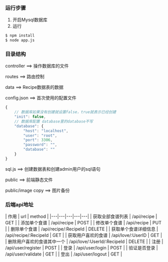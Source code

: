 ### 运行步骤
1. 开启Mysql数据库
2. 运行
```bash
$ npm install
$ node app.js
```

### 目录结构
controller ==> 操作数据库的文件

routes ==> 路由控制

data ==> Recipe数据表的数据

config.json ==> 首次使用的配置文件
```js
{
    // 数据库如果没有创建就设置false，true就表示已经创建
    "init": false,
    // 数据库配置 database里的database不写
    "database": {
        "host": "localhost",
        "user": "root",
        "port": 3306,
        "password": "",
        "database": ""
    }
}
```

sql.js ==> 创建数据表和创建admin用户的sql语句

public ==> 前端静态文件

public/image copy ==> 图片备份

### 后端api地址
|  作用  | url | method | 
|---|---|---|---|---|
|  获取全部食谱列表     | /api/recipe | GET | 
|  添加单个食谱     | /api/recipe | POST | 
|  修改单个食谱     | /api/recipe | PUT | 
|  删除单个食谱     | /api/recipe/:RecipeId | DELETE |
|  获取单个食谱详细信息     | /api/recipe/:RecipeId | GET | 
|  获取用户喜欢的食谱     | /api/love/:UserID | GET |
|  删除用户喜欢的食谱其中一个     | /api/love/:UserId/:RecipeId | DELETE | 
|  注册     | /api/user/register | POST | 
|  登录    | /api/user/login | POST | 
|  验证是否登录     | /api/user/validate | GET |
|  登出     | /api/user/logout | GET | 